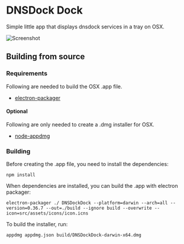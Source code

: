 # DNSDock Dock

Simple little app that displays dnsdock services in a tray on OSX.

![Screenshot](https://sourcebox-screenshots.s3.eu-central-1.amazonaws.com/Screen%20Shot%202016-02-24%20at%208.39.55%20PM.jpg)

## Building from source

### Requirements

Following are needed to build the OSX .app file.

- [electron-packager](https://github.com/maxogden/electron-packager)

#### Optional

Following are only needed to create a .dmg installer for OSX.

- [node-appdmg](https://github.com/LinusU/node-appdmg)

### Building

Before creating the .app file, you need to install the dependencies:

```
npm install
```

When dependencies are installed, you can build the .app with electron packager:

```
electron-packager ./ DNSDockDock --platform=darwin --arch=all --version=0.36.7 --out=./build --ignore build --overwrite --icon=src/assets/icons/icon.icns
```

To build the installer, run:

```
appdmg appdmg.json build/DNSDockDock-darwin-x64.dmg
```
